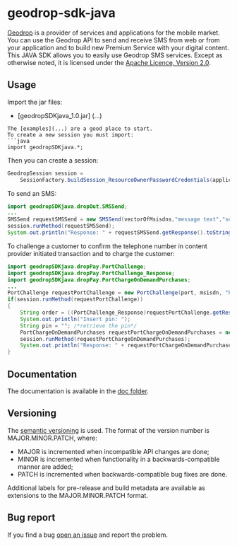 geodrop-sdk-java
===============

[Geodrop](https://geodrop.com/) is a provider of services and applications for the mobile market.
You can use the Geodrop API to send and receive SMS from web or from your application and to build new Premium Service with your digital content.
This JAVA SDK allows you to easily use Geodrop SMS services.
Except as otherwise noted, it is licensed under the [Apache Licence, Version 2.0](http://www.apache.org/licenses/LICENSE-2.0.html).  

Usage
-----
Import the jar files: 
* [geodropSDKjava_1.0.jar] (...)
```
The [examples](...) are a good place to start.
To create a new session you must import:
```java
import geodropSDKjava.*;
```
Then you can create a session:
```java
GeodropSession session = 
	SessionFactory.buildSession_ResourceOwnerPasswordCredentials(applicationId, applicationSecret, username, password);
```
To send an SMS:
```java
import geodropSDKjava.dropOut.SMSSend;
...
SMSSend requestSMSSend = new SMSSend(vectorOfMsisdns,"message text","sender");
session.runMethod(requestSMSSend);
System.out.println("Response: " + requestSMSSend.getResponse().toString());
```
To challenge a customer to confirm the telephone number in content provider initiated transaction
and to charge the customer:

```java
import geodropSDKjava.dropPay.PortChallenge;
import geodropSDKjava.dropPay.PortChallenge_Response;
import geodropSDKjava.dropPay.PortChargeOnDemandPurchases;
...
PortChallenge requestPortChallenge = new PortChallenge(port, msisdn, "PortChallenge: pin: $$PIN$$");
if(session.runMethod(requestPortChallenge))
{
	String order = ((PortChallenge_Response)requestPortChallenge.getResponse()).getOrder();
	System.out.println("Insert pin: ");
	String pin = ""; /*retrieve the pin*/
	PortChargeOnDemandPurchases requestPortChargeOnDemandPurchases = new PortChargeOnDemandPurchases(port,msisdn,"message text",order,pin);
	session.runMethod(requestPortChargeOnDemandPurchases);
	System.out.println("Response: " + requestPortChargeOnDemandPurchases.getResponse().toString());
}
```

Documentation
-----
The documentation is available in the [doc folder](...).

Versioning
-----
The [semantic versioning](http://semver.org/) is used.
The format of the version number is MAJOR.MINOR.PATCH, where:
* MAJOR is incremented when incompatible API changes are done;
* MINOR is incremented when functionality in a backwards-compatible manner are added;
* PATCH is incremented when backwards-compatible bug fixes are done.  

Additional labels for pre-release and build metadata are available as extensions to the MAJOR.MINOR.PATCH format.  

Bug report
-----
If you find a bug [open an issue](...) and report the problem.
